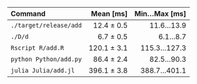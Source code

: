 | Command | Mean [ms] | Min…Max [ms] |
|:---|---:|---:|
| `./target/release/add` | 12.4 ± 0.5 | 11.6…13.9 |
| `./D/d` | 6.7 ± 0.5 | 6.1…8.7 |
| `Rscript R/add.R` | 120.1 ± 3.1 | 115.3…127.3 |
| `python Python/add.py` | 86.4 ± 2.4 | 82.5…90.3 |
| `julia Julia/add.jl` | 396.1 ± 3.8 | 388.7…401.1 |
